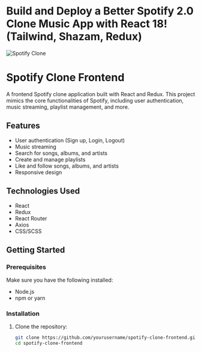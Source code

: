 # Build and Deploy a Better Spotify 2.0 Clone Music App with React 18! (Tailwind, Shazam, Redux)
![Spotify Clone](https://i.ibb.co/mFh2kGZ/Thumbnail-2.png)
# Spotify Clone Frontend

A frontend Spotify clone application built with React and Redux. This project mimics the core functionalities of Spotify, including user authentication, music streaming, playlist management, and more.

## Features

- User authentication (Sign up, Login, Logout)
- Music streaming
- Search for songs, albums, and artists
- Create and manage playlists
- Like and follow songs, albums, and artists
- Responsive design

## Technologies Used

- React
- Redux
- React Router
- Axios
- CSS/SCSS

## Getting Started

### Prerequisites

Make sure you have the following installed:

- Node.js
- npm or yarn

### Installation

1. Clone the repository:
   ```bash
   git clone https://github.com/yourusername/spotify-clone-frontend.git
   cd spotify-clone-frontend

